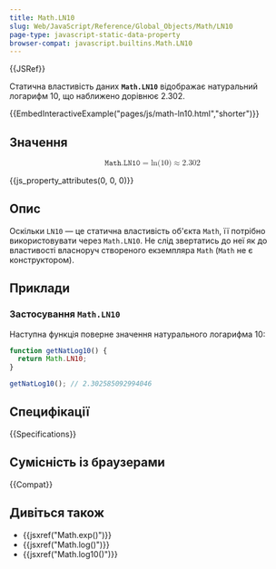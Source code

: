 ```yaml
---
title: Math.LN10
slug: Web/JavaScript/Reference/Global_Objects/Math/LN10
page-type: javascript-static-data-property
browser-compat: javascript.builtins.Math.LN10
---
```


{{JSRef}}

Статична властивість даних **`Math.LN10`** відображає натуральний логарифм 10, що наближено дорівнює 2.302.

{{EmbedInteractiveExample("pages/js/math-ln10.html","shorter")}}

## Значення

<math display="block"><semantics><mrow><mi>𝙼𝚊𝚝𝚑.𝙻𝙽𝟷𝟶</mi><mo>=</mo><mo lspace="0em" rspace="0em">ln</mo><mo stretchy="false">(</mo><mn>10</mn><mo stretchy="false">)</mo><mo>≈</mo><mn>2.302</mn></mrow><annotation encoding="TeX">\mathtt{\mi{Math.LN10}} = \ln(10) \approx 2.302</annotation></semantics></math>

{{js_property_attributes(0, 0, 0)}}

## Опис

Оскільки `LN10` — це статична властивість об'єкта `Math`, її потрібно використовувати через `Math.LN10`. Не слід звертатись до неї як до властивості власноруч створеного екземпляра `Math` (`Math` не є конструктором).

## Приклади

### Застосування `Math.LN10`

Наступна функція поверне значення натурального логарифма 10:

```js
function getNatLog10() {
  return Math.LN10;
}

getNatLog10(); // 2.302585092994046
```

## Специфікації

{{Specifications}}

## Сумісність із браузерами

{{Compat}}

## Дивіться також

- {{jsxref("Math.exp()")}}
- {{jsxref("Math.log()")}}
- {{jsxref("Math.log10()")}}

